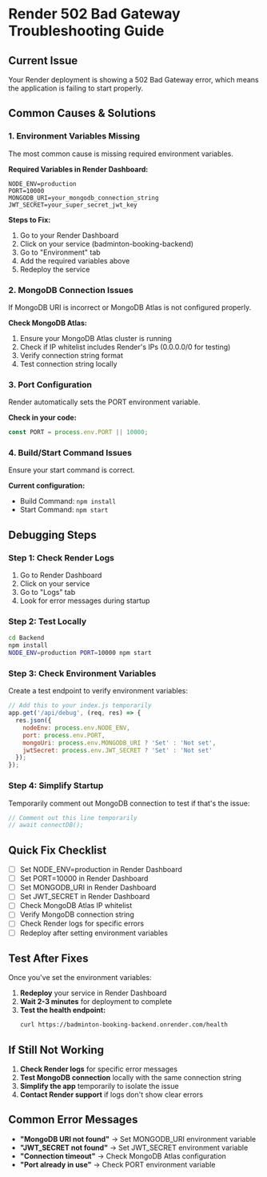 # Render 502 Bad Gateway Troubleshooting Guide

## Current Issue
Your Render deployment is showing a 502 Bad Gateway error, which means the application is failing to start properly.

## Common Causes & Solutions

### 1. **Environment Variables Missing**
The most common cause is missing required environment variables.

**Required Variables in Render Dashboard:**
```
NODE_ENV=production
PORT=10000
MONGODB_URI=your_mongodb_connection_string
JWT_SECRET=your_super_secret_jwt_key
```

**Steps to Fix:**
1. Go to your Render Dashboard
2. Click on your service (badminton-booking-backend)
3. Go to "Environment" tab
4. Add the required variables above
5. Redeploy the service

### 2. **MongoDB Connection Issues**
If MongoDB URI is incorrect or MongoDB Atlas is not configured properly.

**Check MongoDB Atlas:**
1. Ensure your MongoDB Atlas cluster is running
2. Check if IP whitelist includes Render's IPs (0.0.0.0/0 for testing)
3. Verify connection string format
4. Test connection string locally

### 3. **Port Configuration**
Render automatically sets the PORT environment variable.

**Check in your code:**
```javascript
const PORT = process.env.PORT || 10000;
```

### 4. **Build/Start Command Issues**
Ensure your start command is correct.

**Current configuration:**
- Build Command: `npm install`
- Start Command: `npm start`

## Debugging Steps

### Step 1: Check Render Logs
1. Go to Render Dashboard
2. Click on your service
3. Go to "Logs" tab
4. Look for error messages during startup

### Step 2: Test Locally
```bash
cd Backend
npm install
NODE_ENV=production PORT=10000 npm start
```

### Step 3: Check Environment Variables
Create a test endpoint to verify environment variables:

```javascript
// Add this to your index.js temporarily
app.get('/api/debug', (req, res) => {
  res.json({
    nodeEnv: process.env.NODE_ENV,
    port: process.env.PORT,
    mongoUri: process.env.MONGODB_URI ? 'Set' : 'Not set',
    jwtSecret: process.env.JWT_SECRET ? 'Set' : 'Not set'
  });
});
```

### Step 4: Simplify Startup
Temporarily comment out MongoDB connection to test if that's the issue:

```javascript
// Comment out this line temporarily
// await connectDB();
```

## Quick Fix Checklist

- [ ] Set NODE_ENV=production in Render Dashboard
- [ ] Set PORT=10000 in Render Dashboard  
- [ ] Set MONGODB_URI in Render Dashboard
- [ ] Set JWT_SECRET in Render Dashboard
- [ ] Check MongoDB Atlas IP whitelist
- [ ] Verify MongoDB connection string
- [ ] Check Render logs for specific errors
- [ ] Redeploy after setting environment variables

## Test After Fixes

Once you've set the environment variables:

1. **Redeploy** your service in Render Dashboard
2. **Wait 2-3 minutes** for deployment to complete
3. **Test the health endpoint:**
   ```bash
   curl https://badminton-booking-backend.onrender.com/health
   ```

## If Still Not Working

1. **Check Render logs** for specific error messages
2. **Test MongoDB connection** locally with the same connection string
3. **Simplify the app** temporarily to isolate the issue
4. **Contact Render support** if logs don't show clear errors

## Common Error Messages

- **"MongoDB URI not found"** → Set MONGODB_URI environment variable
- **"JWT_SECRET not found"** → Set JWT_SECRET environment variable  
- **"Connection timeout"** → Check MongoDB Atlas configuration
- **"Port already in use"** → Check PORT environment variable 